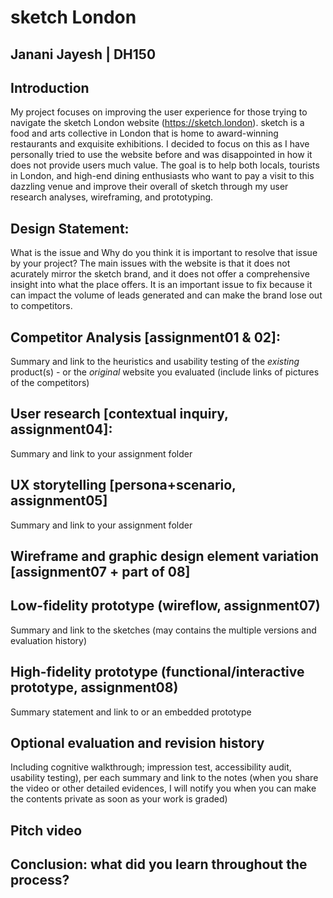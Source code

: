 # sketch London 
## Janani Jayesh | DH150
## Introduction
My project focuses on improving the user experience for those trying to navigate the sketch London website (https://sketch.london). sketch is a food and arts collective in London that is home to award-winning restaurants and exquisite exhibitions. I decided to focus on this as I have personally tried to use the website before and was disappointed in how it does not provide users much value. The goal is to help both locals, tourists in London, and high-end dining enthusiasts who want to pay a visit to this dazzling venue and improve their overall of sketch through my user research analyses, wireframing, and prototyping. 
## Design Statement: 
What is the issue and Why do you think it is important to resolve that issue by your project? The main issues with the website is that it does not acurately mirror the sketch brand, and it does not offer a comprehensive insight into what the place offers. It is an important issue to fix because it can impact the volume of leads generated and can make the brand lose out to competitors.    
## Competitor Analysis [assignment01 & 02]:
Summary and link to the heuristics and usability testing of the *existing* product(s) - or the *original* website you evaluated (include links of pictures of the competitors)
## User research [contextual inquiry, assignment04]:
Summary and link to your assignment folder
## UX storytelling [persona+scenario, assignment05]
Summary and link to your assignment folder
## Wireframe and graphic design element variation [assignment07 + part of 08]
## Low-fidelity prototype (wireflow, assignment07)
Summary and link to the sketches (may contains the multiple versions and evaluation history)
## High-fidelity prototype (functional/interactive prototype, assignment08)
Summary statement and link to or an embedded prototype
## Optional evaluation and revision history 
Including cognitive walkthrough; impression test, accessibility audit, usability testing), per each summary and link to the notes (when you share the video or other detailed evidences, I will notify you when you can make the contents private as soon as your work is graded)
## Pitch video 
## Conclusion: what did you learn throughout the process?

